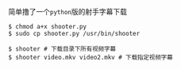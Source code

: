 简单撸了一个`python`版的射手字幕下载

    $ chmod a+x shooter.py
    $ sudo cp shooter.py /usr/bin/shooter
    
    $ shooter # 下载目录下所有视频字幕
    $ shooter video.mkv video2.mkv # 下载指定视频字幕

